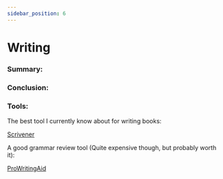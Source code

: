 ```yaml
---
sidebar_position: 6
---
```


# Writing

### Summary: 




### Conclusion:




### Tools:

The best tool I currently know about for writing books:

[Scrivener](https://www.literatureandlatte.com/store/scrivener?tab=macOS)


A good grammar review tool (Quite expensive though, but probably worth it):

[ProWritingAid](https://prowritingaid.com/)




